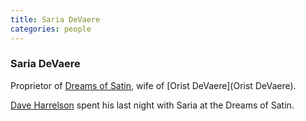 ```yaml
---
title: Saria DeVaere
categories: people
---
```


### Saria DeVaere
Proprietor of [Dreams of Satin](DreamsOfSatin), wife of [Orist DeVaere](Orist DeVaere).

[Dave Harrelson](DaveHarrelson) spent his last night with Saria at the Dreams of Satin.
  
